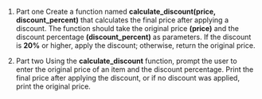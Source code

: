 1. Part one
Create a function named **calculate_discount(price, discount_percent)** that calculates the final price after applying a discount. 
The function should take the original price **(price)** and the discount percentage **(discount_percent)** as parameters. 
If the discount is **20%** or 
higher, apply the discount; otherwise, return the original price.

2. Part two
Using the **calculate_discount** function, prompt the user to enter the original price of an item and the discount percentage. 
Print the final price after applying the discount, or if no discount was applied, print the original price.